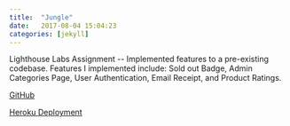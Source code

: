 ```yaml
---
title:  "Jungle"
date:   2017-08-04 15:04:23
categories: [jekyll]
---
```

Lighthouse Labs Assignment -- Implemented features to a pre-existing codebase. Features I implemented include: Sold out Badge, Admin Categories Page, User Authentication, Email Receipt, and Product Ratings. 

[GitHub](https://github.com/MathewKostiuk/jungle-rails)

[Heroku Deployment](https://morning-ridge-74809.herokuapp.com/)
